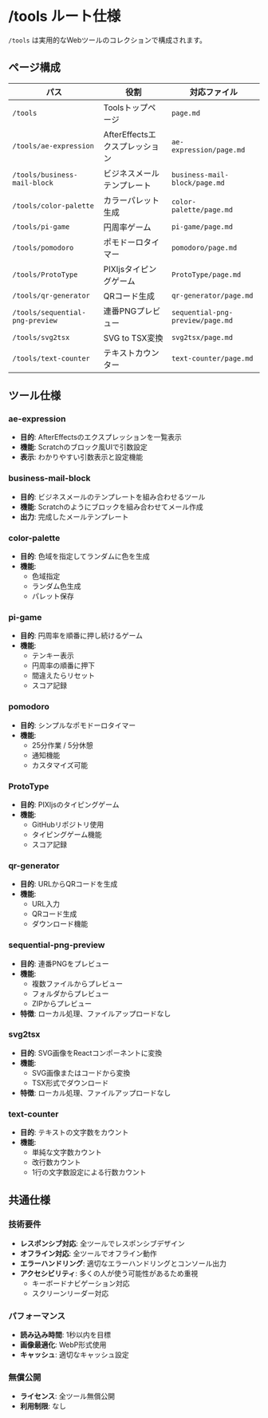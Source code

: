 # /tools ルート仕様

`/tools` は実用的なWebツールのコレクションで構成されます。

## ページ構成

| パス                            | 役割                           | 対応ファイル                     |
| ------------------------------- | ------------------------------ | -------------------------------- |
| `/tools`                        | Toolsトップページ              | `page.md`                        |
| `/tools/ae-expression`          | AfterEffectsエクスプレッション | `ae-expression/page.md`          |
| `/tools/business-mail-block`    | ビジネスメールテンプレート     | `business-mail-block/page.md`    |
| `/tools/color-palette`          | カラーパレット生成             | `color-palette/page.md`          |
| `/tools/pi-game`                | 円周率ゲーム                   | `pi-game/page.md`                |
| `/tools/pomodoro`               | ポモドーロタイマー             | `pomodoro/page.md`               |
| `/tools/ProtoType`              | PIXIjsタイピングゲーム         | `ProtoType/page.md`              |
| `/tools/qr-generator`           | QRコード生成                   | `qr-generator/page.md`           |
| `/tools/sequential-png-preview` | 連番PNGプレビュー              | `sequential-png-preview/page.md` |
| `/tools/svg2tsx`                | SVG to TSX変換                 | `svg2tsx/page.md`                |
| `/tools/text-counter`           | テキストカウンター             | `text-counter/page.md`           |

## ツール仕様

### ae-expression

- **目的**: AfterEffectsのエクスプレッションを一覧表示
- **機能**: Scratchのブロック風UIで引数設定
- **表示**: わかりやすい引数表示と設定機能

### business-mail-block

- **目的**: ビジネスメールのテンプレートを組み合わせるツール
- **機能**: Scratchのようにブロックを組み合わせてメール作成
- **出力**: 完成したメールテンプレート

### color-palette

- **目的**: 色域を指定してランダムに色を生成
- **機能**:
  - 色域指定
  - ランダム色生成
  - パレット保存

### pi-game

- **目的**: 円周率を順番に押し続けるゲーム
- **機能**:
  - テンキー表示
  - 円周率の順番に押下
  - 間違えたらリセット
  - スコア記録

### pomodoro

- **目的**: シンプルなポモドーロタイマー
- **機能**:
  - 25分作業 / 5分休憩
  - 通知機能
  - カスタマイズ可能

### ProtoType

- **目的**: PIXIjsのタイピングゲーム
- **機能**:
  - GitHubリポジトリ使用
  - タイピングゲーム機能
  - スコア記録

### qr-generator

- **目的**: URLからQRコードを生成
- **機能**:
  - URL入力
  - QRコード生成
  - ダウンロード機能

### sequential-png-preview

- **目的**: 連番PNGをプレビュー
- **機能**:
  - 複数ファイルからプレビュー
  - フォルダからプレビュー
  - ZIPからプレビュー
- **特徴**: ローカル処理、ファイルアップロードなし

### svg2tsx

- **目的**: SVG画像をReactコンポーネントに変換
- **機能**:
  - SVG画像またはコードから変換
  - TSX形式でダウンロード
- **特徴**: ローカル処理、ファイルアップロードなし

### text-counter

- **目的**: テキストの文字数をカウント
- **機能**:
  - 単純な文字数カウント
  - 改行数カウント
  - 1行の文字数設定による行数カウント

## 共通仕様

### 技術要件

- **レスポンシブ対応**: 全ツールでレスポンシブデザイン
- **オフライン対応**: 全ツールでオフライン動作
- **エラーハンドリング**: 適切なエラーハンドリングとコンソール出力
- **アクセシビリティ**: 多くの人が使う可能性があるため重視
  - キーボードナビゲーション対応
  - スクリーンリーダー対応

### パフォーマンス

- **読み込み時間**: 1秒以内を目標
- **画像最適化**: WebP形式使用
- **キャッシュ**: 適切なキャッシュ設定

### 無償公開

- **ライセンス**: 全ツール無償公開
- **利用制限**: なし
